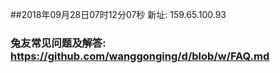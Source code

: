 ##2018年09月28日07时12分07秒 新址: 159.65.100.93
### 兔友常见问题及解答: https://github.com/wanggonging/d/blob/w/FAQ.md

